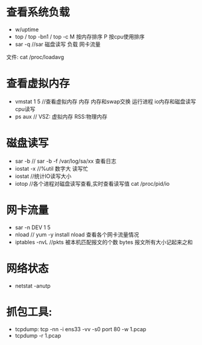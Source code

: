 # 查看系统负载

* w/uptime
* top / top -bn1 / top -c 
  M 按内存排序
  P 按cpu使用排序
* sar -q  //sar 磁盘读写 负载 网卡流量

文件: cat /proc/loadavg

# 查看虚拟内存

* vmstat 1 5 //查看虚拟内存 内存 内存和swap交换 运行进程 io内存和磁盘读写 cpu读写
* ps aux // VSZ: 虚拟内存 RSS:物理内存

# 磁盘读写

* sar -b // sar -b -f /var/log/sa/xx 查看日志
* iostat -x //%util 数字大 读写忙
* iostat //统计IO读写大小
* iotop //各个进程对磁盘读写查看,实时查看读写值
 cat /proc/pid/io

# 网卡流量

* sar -n DEV 1 5
* nload // yum -y install nload 查看各个网卡流量情况 
* iptables -nvL //pkts 被本机匹配报文的个数 	bytes   报文所有大小记起来之和


# 网络状态

* netstat -anutp


# 抓包工具:

* tcpdump: tcp -nn -i ens33 -vv -s0 port 80 -w 1.pcap
* tcpdump -r 1.pcap


